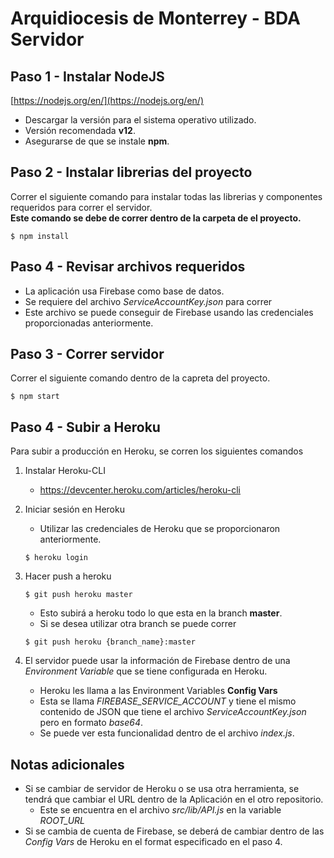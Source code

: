 # Arquidiocesis de Monterrey - BDA Servidor

## Paso 1 - Instalar NodeJS

[https://nodejs.org/en/](https://nodejs.org/en/)

- Descargar la versión para el sistema operativo utilizado.
- Versión recomendada **v12**.
- Asegurarse de que se instale **npm**.

## Paso 2 - Instalar librerias del proyecto

Correr el siguiente comando para instalar todas las librerias y componentes requeridos para correr el servidor.  
**Este comando se debe de correr dentro de la carpeta de el proyecto.**

```
$ npm install
```

## Paso 4 - Revisar archivos requeridos

- La aplicación usa Firebase como base de datos.
- Se requiere del archivo _ServiceAccountKey.json_ para correr
- Este archivo se puede conseguir de Firebase usando las credenciales proporcionadas anteriormente.

## Paso 3 - Correr servidor

Correr el siguiente comando dentro de la capreta del proyecto.

```
$ npm start
```

## Paso 4 - Subir a Heroku

Para subir a producción en Heroku, se corren los siguientes comandos

1. Instalar Heroku-CLI

   - https://devcenter.heroku.com/articles/heroku-cli

2. Iniciar sesión en Heroku
   - Utilizar las credenciales de Heroku que se proporcionaron anteriormente.
   ```
   $ heroku login
   ```
3. Hacer push a heroku
   ```
   $ git push heroku master
   ```
   - Esto subirá a heroku todo lo que esta en la branch **master**.
   - Si se desea utilizar otra branch se puede correr
   ```
   $ git push heroku {branch_name}:master
   ```
4. El servidor puede usar la información de Firebase dentro de una _Environment Variable_ que se tiene configurada en Heroku.
   - Heroku les llama a las Environment Variables **Config Vars**
   - Esta se llama _FIREBASE_SERVICE_ACCOUNT_ y tiene el mismo contenido de JSON que tiene el archivo _ServiceAccountKey.json_ pero en formato _base64_.
   - Se puede ver esta funcionalidad dentro de el archivo _index.js_.

## Notas adicionales

- Si se cambiar de servidor de Heroku o se usa otra herramienta, se tendrá que cambiar el URL dentro de la Aplicación en el otro repositorio.
  - Este se encuentra en el archivo _src/lib/API.js_ en la variable _ROOT_URL_
- Si se cambia de cuenta de Firebase, se deberá de cambiar dentro de las _Config Vars_ de Heroku en el format especificado en el paso 4.
